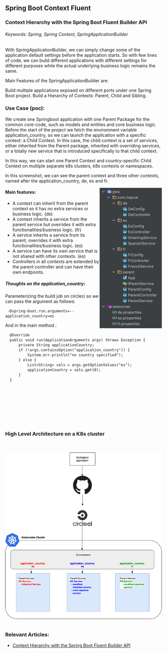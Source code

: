 ## Spring Boot Context Fluent
### Context Hierarchy with the Spring Boot Fluent Builder API
###### Keywords: Spring, Spring Context, SpringApplicationBuilder


With SpringApplicationBuilder, we can simply change some of the application default settings before the application starts. So with few lines of code, we can build different applications with different settings for different purposes while the actual underlying business logic remains the same.

Main Features of the SpringApplicationBuilder are:

Build multiple applications exposed on different ports under one Spring Boot project.
Build a Hierarchy of Contexts:  Parent, Child and Sibling.

### Use Case (poc):

We create one Springboot application with one Parent Package for the common core-code, such as models and entities and core business logic. Before the start of the project we fetch the environment variable application_country, so we can launch the application with a specific context: a Child Context. In this case, the child context is a set of services, either inherited from the Parent package, inherited with overriding services, or a totally new service that is introduced specifically to that child context.  

In this way, we can start one Parent Context and country-specific Child Context on multiple separate k8s clusters, k8s contexts or namespaces.  

In this screenshot, we can see the parent context and three other contexts, named after the application_country, de, es and fr.

<img align="right" width="200" height="451" src="Hierarchy.png">

#### Main features:
* A context can inherit from the parent context so it has no extra services or business logic. (de)
* A context inherits a service from the parent service but overrides it with extra functionalities/business logic. (fr)
* A service inherits a service from its parent, overrides it with extra functionalities/business logic. (es)
* A service can have its own service that is not shared with other contexts. (es)
* Controllers in all contexts are extended by the parent controller and can have their own endpoints.

##### Thoughts on the application_country:
Parameterizing the build job on circleci so we can pass the argument as follows: 
  ```
   -Dspring-boot.run.arguments=--application_country=es
  ```
  And in the main method :
  
  ```
    @Override
    public void run(ApplicationArguments args) throws Exception {
        private String applicationCountry;
        if (!args.containsOption("application_country")) {
            System.err.println("no country specified");
        } else {
            List<String> vals = args.getOptionValues("es");
            applicationCountry = vals.get(0);
        }
    }

  ```

<br/>
<br/>
<br/>
<br/>
<br/>
<br/>
<br/>

### High Level Architecture on a K8s cluster
<br/>
<br/>

<img align="center" src="Internationalised Applications.png">

<br/>
<br/>

### Relevant Articles:

- [Context Hierarchy with the Spring Boot Fluent Builder API](https://www.baeldung.com/spring-boot-context-hierarchy)

